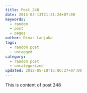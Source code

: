 ```yaml
---
title: Post 248
date: 2013-03-13T21:31:24+07:00
keywords:
  - random
  - post
  - pages
author: Dimas Lanjaka
tags:
  - random post
  - untagged
category:
  - random post
  - uncategorized
updated: 2012-05-18T15:06:27+07:00
---
```

This is content of post 248